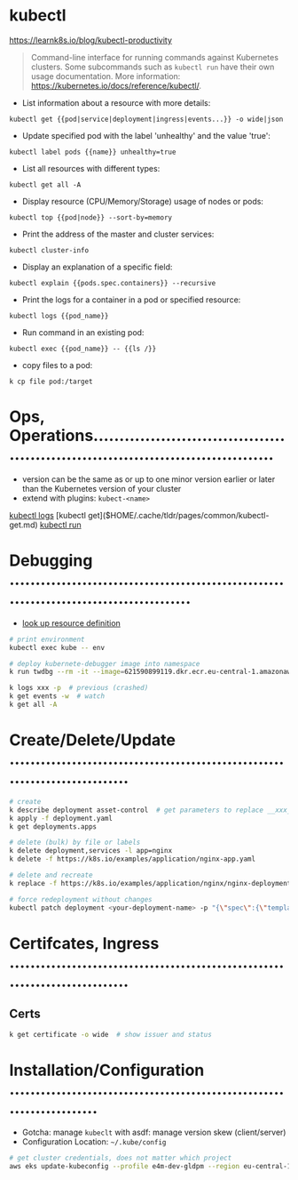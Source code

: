 # kubectl
https://learnk8s.io/blog/kubectl-productivity

> Command-line interface for running commands against Kubernetes clusters.
> Some subcommands such as `kubectl run` have their own usage documentation.
> More information: <https://kubernetes.io/docs/reference/kubectl/>.

- List information about a resource with more details:

`kubectl get {{pod|service|deployment|ingress|events...}} -o wide|json`

- Update specified pod with the label 'unhealthy' and the value 'true':

`kubectl label pods {{name}} unhealthy=true`

- List all resources with different types:

`kubectl get all -A`

- Display resource (CPU/Memory/Storage) usage of nodes or pods:

`kubectl top {{pod|node}} --sort-by=memory`

- Print the address of the master and cluster services:

`kubectl cluster-info`

- Display an explanation of a specific field:

`kubectl explain {{pods.spec.containers}} --recursive`

- Print the logs for a container in a pod or specified resource:

`kubectl logs {{pod_name}}`

- Run command in an existing pod:

`kubectl exec {{pod_name}} -- {{ls /}}`

- copy files to a pod:

`k cp file pod:/target`


# Ops, Operations........................................................................................
- version can be the same as or up to one minor version earlier or later than the Kubernetes version of your cluster
- extend with plugins: `kubect-<name>`

[kubectl logs]($HOME/.cache/tldr/pages/common/kubectl-logs.md)
[kubectl get]($HOME/.cache/tldr/pages/common/kubectl-get.md)
[kubectl run]($HOME/.cache/tldr/pages/common/kubectl-run.md)

# Debugging ........................................................................................
- [look up resource definition](https://learnk8s.io/blog/kubectl-productivity#2-quickly-look-up-resource-specifications)
```bash
# print environment
kubectl exec kube -- env

# deploy kubernete-debugger image into namespace
k run twdbg --rm -it --image=621590899119.dkr.ecr.eu-central-1.amazonaws.com/e4m/kubernetes-debugger:latest --comand -- /bin/bash

k logs xxx -p  # previous (crashed)
k get events -w  # watch
k get all -A
```

# Create/Delete/Update ............................................................................
```bash
# create
k describe deployment asset-control  # get parameters to replace __xxx__ (analog deployer)
k apply -f deployment.yaml
k get deployments.apps

# delete (bulk) by file or labels
k delete deployment,services -l app=nginx
k delete -f https://k8s.io/examples/application/nginx-app.yaml

# delete and recreate
k replace -f https://k8s.io/examples/application/nginx/nginx-deployment.yaml --force

# force redeployment without changes
kubectl patch deployment <your-deployment-name> -p "{\"spec\":{\"template\":{\"metadata\":{\"annotations\":{\"date\":\"$(date +'%s')\"}}}}}"
```

# Certifcates, Ingress ............................................................................
## Certs
```bash
k get certificate -o wide  # show issuer and status
```

# Installation/Configuration ......................................................................
- Gotcha: manage `kubeclt` with asdf: manage version skew (client/server)
- Configuration Location: `~/.kube/config`
```bash
# get cluster credentials, does not matter which project
aws eks update-kubeconfig --profile e4m-dev-gldpm --region eu-central-1 --name e4m-test --alias e4m-dev-test-gldpm
```
